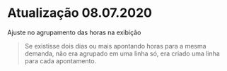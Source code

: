 # Atualização 08.07.2020

Ajuste no agrupamento das horas na exibição

> Se existisse dois dias ou mais apontando horas para a mesma demanda, não era agrupado em uma linha só, era criado uma linha para cada apontamento.
